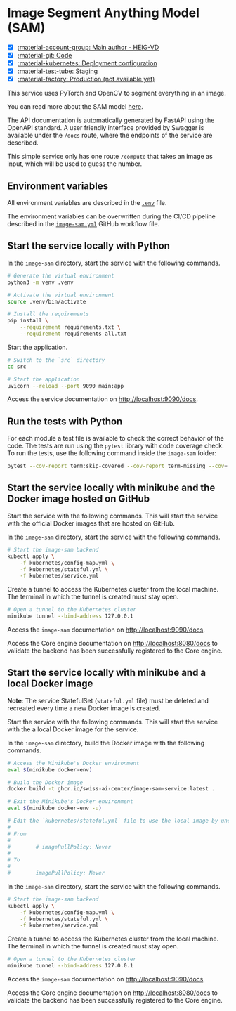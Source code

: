# Image Segment Anything Model (SAM)

- [x] [:material-account-group: Main author - HEIG-VD](https://www.hes-so.ch/swiss-ai-center/equipe)
- [x] [:material-git: Code](https://github.com/swiss-ai-center/image-sam-service)
- [x] [:material-kubernetes: Deployment configuration](https://github.com/swiss-ai-center/image-sam-service/tree/main/kubernetes)
- [x] [:material-test-tube: Staging](https://image-sam-swiss-ai-center.kube.isc.heia-fr.ch)
- [x] [:material-factory: Production (not available yet)](https://image-sam.swiss-ai-center.ch)

This service uses PyTorch and OpenCV to segment everything in an image.

You can read more about the SAM model
[here](https://github.com/facebookresearch/segment-anything).

The API documentation is automatically generated by FastAPI using the OpenAPI
standard. A user friendly interface provided by Swagger is available under the
`/docs` route, where the endpoints of the service are described.

This simple service only has one route `/compute` that takes an image as input,
which will be used to guess the number.

## Environment variables

All environment variables are described in the
[`.env`](https://github.com/swiss-ai-center/image-sam/blob/main/.env) file.

The environment variables can be overwritten during the CI/CD pipeline described
in the
[`image-sam.yml`](https://github.com/swiss-ai-center/image-sam/blob/main/.github/workflows/image-sam.yml)
GitHub workflow file.

## Start the service locally with Python

In the `image-sam` directory, start the service with the following commands.

```sh
# Generate the virtual environment
python3 -m venv .venv

# Activate the virtual environment
source .venv/bin/activate

# Install the requirements
pip install \
    --requirement requirements.txt \
    --requirement requirements-all.txt
```

Start the application.

```sh
# Switch to the `src` directory
cd src

# Start the application
uvicorn --reload --port 9090 main:app
```

Access the service documentation on <http://localhost:9090/docs>.

## Run the tests with Python

For each module a test file is available to check the correct behavior of the
code. The tests are run using the `pytest` library with code coverage check. To
run the tests, use the following command inside the `image-sam` folder:

```sh
pytest --cov-report term:skip-covered --cov-report term-missing --cov=. -s --cov-config=.coveragerc
```

## Start the service locally with minikube and the Docker image hosted on GitHub

Start the service with the following commands. This will start the service with
the official Docker images that are hosted on GitHub.

In the `image-sam` directory, start the service with the following commands.

```sh
# Start the image-sam backend
kubectl apply \
    -f kubernetes/config-map.yml \
    -f kubernetes/stateful.yml \
    -f kubernetes/service.yml
```

Create a tunnel to access the Kubernetes cluster from the local machine. The
terminal in which the tunnel is created must stay open.

```sh
# Open a tunnel to the Kubernetes cluster
minikube tunnel --bind-address 127.0.0.1
```

Access the `image-sam` documentation on <http://localhost:9090/docs>.

Access the Core engine documentation on <http://localhost:8080/docs> to validate
the backend has been successfully registered to the Core engine.

## Start the service locally with minikube and a local Docker image

**Note**: The service StatefulSet (`stateful.yml` file) must be deleted
and recreated every time a new Docker image is created.

Start the service with the following commands. This will start the service with
the a local Docker image for the service.

In the `image-sam` directory, build the Docker image with the following commands.

```sh
# Access the Minikube's Docker environment
eval $(minikube docker-env)

# Build the Docker image
docker build -t ghcr.io/swiss-ai-center/image-sam-service:latest .

# Exit the Minikube's Docker environment
eval $(minikube docker-env -u)

# Edit the `kubernetes/stateful.yml` file to use the local image by uncommented the line `imagePullPolicy`
#
# From
#
#        # imagePullPolicy: Never
#
# To
#
#        imagePullPolicy: Never
```

In the `image-sam` directory, start the service with the following commands.

```sh
# Start the image-sam backend
kubectl apply \
    -f kubernetes/config-map.yml \
    -f kubernetes/stateful.yml \
    -f kubernetes/service.yml
```

Create a tunnel to access the Kubernetes cluster from the local machine. The
terminal in which the tunnel is created must stay open.

```sh
# Open a tunnel to the Kubernetes cluster
minikube tunnel --bind-address 127.0.0.1
```

Access the `image-sam` documentation on <http://localhost:9090/docs>.

Access the Core engine documentation on <http://localhost:8080/docs> to validate
the backend has been successfully registered to the Core engine.
